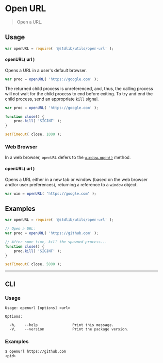 # Open URL

> Open a URL.

<section class="usage">

## Usage

```javascript
var openURL = require( '@stdlib/utils/open-url' );
```

#### openURL( url )

Opens a URL in a user's default browser.

```javascript
var proc = openURL( 'https://google.com' );
```

The returned child process is unreferenced, and, thus, the calling process will not wait for the child process to end before exiting. To try and end the child process, send an appropriate `kill` signal.

<!-- eslint-disable stdlib/no-redeclare -->

```javascript
var proc = openURL( 'https://google.com' );

function close() {
    proc.kill( 'SIGINT' );
}

setTimeout( close, 1000 );
```

### Web Browser

In a web browser, `openURL` defers to the [`window.open()`][window-open] method.

#### openURL( url )

Opens a URL either in a new tab or window (based on the web browser and/or user preferences), returning a reference to a `window` object.

```javascript
var win = openURL( 'https://google.com' );
```

</section>

<!-- /.usage -->

<section class="examples">

## Examples

<!-- eslint-disable stdlib/no-redeclare -->

```javascript
var openURL = require( '@stdlib/utils/open-url' );

// Open a URL:
var proc = openURL( 'https://github.com' );

// After some time, kill the spawned process...
function close() {
    proc.kill( 'SIGINT' );
}

setTimeout( close, 5000 );
```

</section>

<!-- /.examples -->

* * *

<section class="cli">

## CLI

<section class="usage">

### Usage

```text
Usage: openurl [options] <url>

Options:

  -h,    --help                Print this message.
  -V,    --version             Print the package version.
```

</section>

<!-- /.usage -->

<section class="examples">

### Examples

```bash
$ openurl https://github.com
<pid>
```

</section>

<!-- /.examples -->

</section>

<!-- /.cli -->

<section class="links">

[window-open]: https://developer.mozilla.org/en-US/docs/Web/API/Window/open

</section>

<!-- /.links -->
